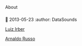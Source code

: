 About
#####

:date: 2013-05-23 
:author: DataSounds

[Luiz Irber](http://osrc.dfm.io/luizirber)

[Arnaldo Russo](http://osrc.dfm.io/arnaldorusso)

